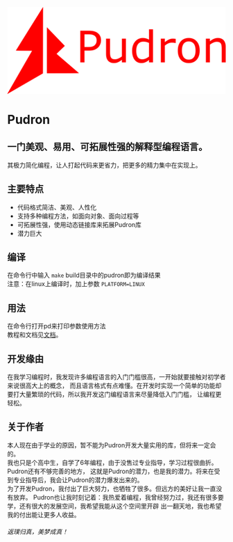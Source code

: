 ![label PNG](docs/logo/label.png)
# Pudron
## 一门美观、易用、可拓展性强的解释型编程语言。
其极力简化编程，让人打起代码来更省力，把更多的精力集中在实现上。
## 主要特点
* 代码格式简洁、美观、人性化
* 支持多种编程方法，如面向对象、面向过程等
* 可拓展性强，使用动态链接库来拓展Pudron库
* 潜力巨大
## 编译
在命令行中输入 `make`
build目录中的pudron即为编译结果  
注意：在linux上编译时，加上参数 `PLATFORM=LINUX`
## 用法
在命令行打开pd来打印参数使用方法  
教程和文档见[文档](docs/mainPage.md)。
## 开发缘由
在我学习编程时，我发现许多编程语言的入门门槛很高，一开始就要接触对初学者来说很高大上的概念，
而且语言格式有点难懂。在开发时实现一个简单的功能却要打大量繁琐的代码，所以我开发这门编程语言来尽量降低入门门槛，
让编程更轻松。
## 关于作者
本人现在由于学业的原因，暂不能为Pudron开发大量实用的库，但将来一定会的。  
我也只是个高中生，自学了6年编程，由于没售过专业指导，学习过程很曲折。Pudron还有不够完善的地方，
这就是Pudron的潜力，也是我的潜力。将来在受到专业指导后，我会让Pudron的潜力爆发出来的。  
为了开发Pudron，我付出了巨大努力，也牺牲了很多。但远方的美好让我一直没有放弃。
Pudron也让我时刻记着：我热爱着编程，我曾经努力过，我还有很多要学，还有很大的发展空间，我希望我能从这个空间里开辟
出一翻天地，我也希望我的付出能让更多人收益。

###### 返璞归真，美梦成真！